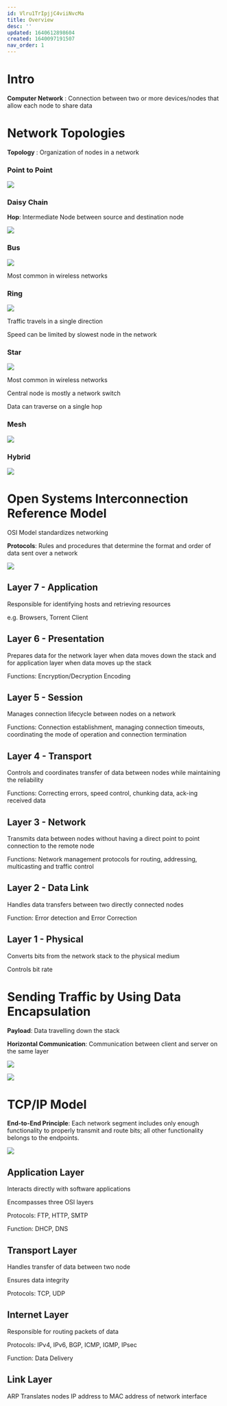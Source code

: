 ```yaml
---
id: Vlru1TrIpjjC4viiNvcMa
title: Overview
desc: ''
updated: 1640612898604
created: 1640097191507
nav_order: 1
---
```

# Intro

**Computer Network** : Connection between two or more devices/nodes that allow each node to share data

# Network Topologies

**Topology** : Organization of nodes in a network

### Point to Point

![](/assets/images/2021-12-22-06-51-39.png)

### Daisy Chain

**Hop**: Intermediate Node between source and destination node

![](/assets/images/2021-12-22-06-52-01.png)

### Bus

![](/assets/images/2021-12-22-06-55-34.png)

Most common in wireless networks

### Ring

![](/assets/images/2021-12-22-06-58-10.png)

Traffic travels in a single direction

Speed can be limited by slowest node in the network

### Star

![](/assets/images/2021-12-22-07-21-27.png)

Most common in wireless networks

Central node is mostly a network switch

Data can traverse on a single hop

### Mesh

![](/assets/images/2021-12-22-07-27-34.png)

### Hybrid

![](/assets/images/2021-12-22-07-30-29.png)


# Open Systems Interconnection Reference Model

OSI Model standardizes networking

**Protocols**: Rules and procedures that determine the format and order of data sent over a network

![](/assets/images/2021-12-22-20-11-06.png)

## Layer 7 - Application

Responsible for identifying hosts and retrieving resources

e.g. Browsers, Torrent Client

## Layer 6 - Presentation

Prepares data for the network layer when data moves down the stack and for application layer when data moves up the stack

Functions: Encryption/Decryption Encoding

## Layer 5 - Session

Manages connection lifecycle between nodes on a network

Functions: Connection establishment, managing connection timeouts, coordinating the mode of operation and connection termination

## Layer 4 - Transport

Controls and coordinates transfer of data between nodes while maintaining the reliability

Functions: Correcting errors, speed control, chunking data, ack-ing received data

## Layer 3 - Network

Transmits data between nodes without having a direct point to point connection to the remote node

Functions: Network management protocols for routing, addressing, multicasting and traffic control

## Layer 2 - Data Link

Handles data transfers between two directly connected nodes

Function: Error detection and Error Correction

## Layer 1 - Physical

Converts bits from the network stack to the physical medium

Controls bit rate

# Sending Traffic by Using Data Encapsulation

**Payload**: Data travelling down the stack

**Horizontal Communication**: Communication between client and server on the same layer

![](/assets/images/2021-12-22-21-08-28.png)

![](/assets/images/2021-12-22-21-09-23.png)

# TCP/IP Model

**End-to-End Principle**: Each network segment includes only enough functionality to properly transmit and route bits; all other functionality belongs to the endpoints.

![](/assets/images/2021-12-22-21-30-48.png)

## Application Layer

Interacts directly with software applications

Encompasses three OSI layers

Protocols: FTP, HTTP, SMTP

Function: DHCP, DNS

## Transport Layer

Handles transfer of data between two node

Ensures data integrity

Protocols: TCP, UDP

## Internet Layer

Responsible for routing packets of data

Protocols: IPv4, IPv6, BGP, ICMP, IGMP, IPsec

Function: Data Delivery

## Link Layer

ARP Translates nodes IP address to MAC address of network interface
